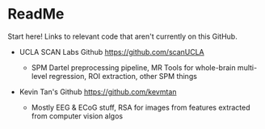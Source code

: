 # ReadMe
Start here! Links to relevant code that aren't currently on this GitHub.

* UCLA SCAN Labs Github https://github.com/scanUCLA
  * SPM Dartel preprocessing pipeline, MR Tools for whole-brain multi-level regression, ROI extraction, other SPM things

* Kevin Tan's Github https://github.com/kevmtan
  * Mostly EEG & ECoG stuff, RSA for images from features extracted from computer vision algos

